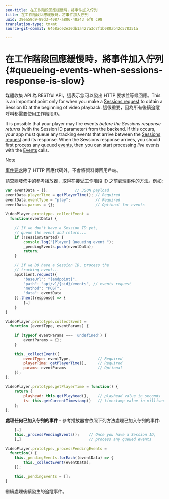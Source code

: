 ```yaml
---
seo-title: 在工作階段回應緩慢時，將事件加入佇列
title: 在工作階段回應緩慢時，將事件加入佇列
uuid: 39ea59d9-89d3-4087-a806-48a43 ef0 c98
translation-type: tm+mt
source-git-commit: 6468ace2e30db1a427a3d7f1b080ab42c578351a

---
```



# 在工作階段回應緩慢時，將事件加入佇列{#queueing-events-when-sessions-response-is-slow}

媒體收集 API 為 RESTful API，這表示您可以發出 HTTP 要求並等候回應。This is an important point only for when you make a [Sessions request](../../media-collection-api/mc-api-ref/mc-api-sessions-req.md) to obtain a Session ID at the beginning of video playback. 這很重要，因為所有後續追蹤呼叫都需要使用工作階段ID。

It is possible that your player may fire events _before the Sessions response returns_ (with the Session ID parameter) from the backend. If this occurs, your app must queue any tracking events that arrive between the [Sessions request](../../media-collection-api/mc-api-ref/mc-api-sessions-req.md) and its response. When the Sessions response arrives, you should first process any queued [events](../../media-collection-api/mc-api-ref/mc-api-events-req.md), then you can start processing _live_ events with the [Events](../../media-collection-api/mc-api-ref/mc-api-events-req.md) calls.

>[!NOTE]
>
>[事件要求](../../media-collection-api/mc-api-ref/mc-api-events-req.md)除了 HTTP 回應代碼外，不會將資料傳回用戶端。

請查閱發佈中的參考播放器，取得在接受工作階段 ID 之前處理事件的方法。例如:

```js
var eventData = {};            // JSON payload 
eventData.playerTime = getPlayerTime(); // Required 
eventData.eventType = "play";           // Required 
eventData.params = {};                  // Optional for events 
 
VideoPlayer.prototype._collectEvent =  
  function(eventData) { 
 
    // If we don't have a Session ID yet,  
    // queue the event and return... 
    if (!sessionStarted) { 
        console.log("[Player] Queueing event "); 
        _pendingEvents.push(eventData); 
        return; 
    } 
 
    // If we DO have a Session ID, process the 
    // tracking event...     
    apiClient.request({ 
        "baseUrl": "{endpoint}", 
        "path": "api/v1/{sid}/events", // events request 
        "method": "POST", 
        "data": eventData 
    }).then((response) => {   
        […] 
    } 
} 
 
VideoPlayer.prototype.collectEvent =  
  function (eventType, eventParams) { 
         
    if (typeof eventParams === 'undefined') {   
        eventParams = {}; 
    } 
 
    this._collectEvent({                   
        eventType: eventType,            // Required 
        playerTime: getPlayerTime(),     // Required 
        params: eventParams              // Optional  
    });                                    
}; 
 
VideoPlayer.prototype.getPlayerTime = function() { 
    return { 
        playhead: this.getPlayhead(),    // playhead value in seconds 
        ts: this.getCurrentTimestamp()   // timestamp value in milliseconds 
    }; 
};
```

**處理任何已加入佇列的事件 -** 參考播放器會依照下列方法處理已加入佇列的事件:

```js
    […] 
    this._processPendingEvents();    // Once you have a Session ID, 
    […]                              // process any queued events 
 
VideoPlayer.prototype._processPendingEvents =  
  function() { 
    this._pendingEvents.forEach((eventData) => { 
        this._collectEvent(eventData); 
    }); 
 
    this._pendingEvents = []; 
}
```

繼續處理後續發生的追蹤事件。
